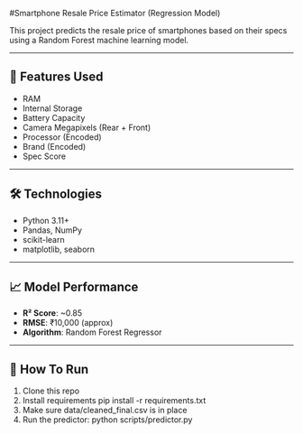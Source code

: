#Smartphone Resale Price Estimator (Regression Model)

This project predicts the resale price of smartphones based on their specs using a Random Forest machine learning model.

---

## 🧠 Features Used

- RAM
- Internal Storage
- Battery Capacity
- Camera Megapixels (Rear + Front)
- Processor (Encoded)
- Brand (Encoded)
- Spec Score

---

## 🛠️ Technologies

- Python 3.11+
- Pandas, NumPy
- scikit-learn
- matplotlib, seaborn

---

## 📈 Model Performance

- **R² Score**: ~0.85
- **RMSE**: ₹10,000 (approx)
- **Algorithm**: Random Forest Regressor

---

## 🚀 How To Run

1. Clone this repo  
2. Install requirements
   pip install -r requirements.txt
3. Make sure data/cleaned_final.csv is in place
4. Run the predictor:
   python scripts/predictor.py

